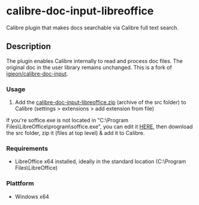 # calibre-doc-input-libreoffice

Calibre plugin that makes docs searchable via Calibre full text search.

## Description

The plugin enables Calibre internally to read and process doc files. The original doc in the user library remains unchanged. This is a fork of [igieon/calibre-doc-input](https://github.com/igieon/calibre-doc-input).

### Usage

1.  Add the [calibre-doc-input-libreoffice.zip](https://github.com/kekkc/calibre-doc-input/blob/master/calibre-doc-input-libreoffice.zip) (archive of the src folder) to Calibre (settings > extensions > add extension from file)

If you're soffice.exe is not located in "C:\Program Files\LibreOffice\program\soffice.exe", you can edit it [HERE](https://github.com/kekkc/calibre-doc-input/blob/bcfd1127bdb925832446d9fd895fc175add7ca09/src/__init__.py#L27), then download the src folder, zip it (files at top level) & add it to Calibre.

### Requirements

-   LibreOffice x64 installed, ideally in the standard location (C:\Program Files\LibreOffice)

### Plattform

-   Windows x64
